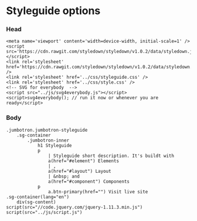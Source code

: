 # Styleguide options
### Head
    <meta name='viewport' content='width=device-width, initial-scale=1' />
    <script src='https://cdn.rawgit.com/styledown/styledown/v1.0.2/data/styledown.js'></script>
    <link rel='stylesheet' href='https://cdn.rawgit.com/styledown/styledown/v1.0.2/data/styledown.css' />
    <link rel='stylesheet' href='../css/styleguide.css' />
    <link rel='stylesheet' href='../css/style.css' />
    <!-- SVG for everybody  -->
    <script src="../js/svg4everybody.js"></script>
    <script>svg4everybody(); // run it now or whenever you are ready</script>

### Body
    .jumbotron.jumbotron-styleguide
        .sg-container
            .jumbotron-inner
                h1 Styleguide
                p
                    | Styleguide short description. It's buildt with
                    a(href="#element") Elements
                    | ,
                    a(href="#layout") Layout
                    | &nbsp; and
                    a(href="#component") Components
                p
                    a.btn-primary(href="") Visit live site
    .sg-container(lang="en")
        div(sg-content)
    script(src="//code.jquery.com/jquery-1.11.3.min.js")
    script(src="../js/script.js")
